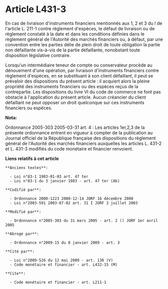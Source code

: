 # Article L431-3

En cas de livraison d'instruments financiers mentionnés aux 1, 2 et 3 du I de l'article L. 211-1 contre règlement d'espèces,
le défaut de livraison ou de règlement constaté à la date et dans les conditions définies dans le règlement général de
l'Autorité des marchés financiers ou, à défaut, par une convention entre les parties délie de plein droit de toute obligation
la partie non défaillante vis-à-vis de la partie défaillante, nonobstant toute disposition législative contraire.

Lorsqu'un intermédiaire teneur de compte ou conservateur procède au dénouement d'une opération, par livraison d'instruments
financiers contre règlement d'espèces, en se substituant à son client défaillant, il peut se prévaloir des dispositions du
présent article : il acquiert alors la pleine propriété des instruments financiers ou des espèces reçus de la contrepartie.
Les dispositions du livre VI du code de commerce ne font pas obstacle à l'application du présent article. Aucun créancier du
client défaillant ne peut opposer un droit quelconque sur ces instruments financiers ou espèces.

**Nota:**

Ordonnance 2005-303 2005-03-31 art. 4 : Les articles 1er,2,3 de la présente ordonnance entrent en vigueur à compter de la
publication au Journal officiel de la République française des dispositions du règlement général de l'Autorité des marchés
financiers auxquelles les articles L. 431-2 et L. 431-3 modifiés du code monétaire et financier renvoient.

**Liens relatifs à cet article**

	**Anciens textes**:

	  - Loi n°83-1 1983-01-03 art. 47 ter
	  - Loi n°83-1 du 3 janvier 1983 - art. 47 ter (Ab)

	**Codifié par**:

	  - Ordonnance 2000-1223 2000-12-14 JORF 16 décembre 2000
	  - Loi n°2003-591 2003-07-02 art. 31 I JORF 3 juillet 2003

	**Modifié par**:

	  - Ordonnance n°2005-303 du 31 mars 2005 - art. 2 () JORF 1er avril 2005

	**Abrogé par**:

	  - Ordonnance n°2009-15 du 8 janvier 2009 - art. 3

	**Cité par**:

	  - Loi n°2009-526 du 12 mai 2009 - art. 138 (V)
	  - Code monétaire et financier - art. L432-15 (M)

	**Cite**:

	  - Code monétaire et financier - art. L211-1

